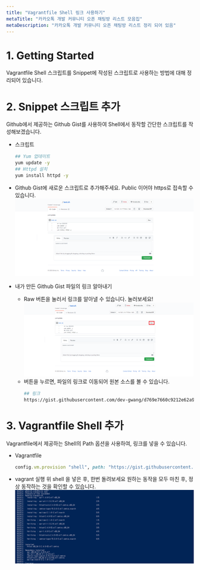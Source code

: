 ```yaml
---
title: "Vagrantfile Shell 링크 사용하기"
metaTitle: "카카오톡 개발 커뮤니티 오픈 채팅방 리스트 모음집"
metaDescription: "카카오톡 개발 커뮤니티 오픈 채팅방 리스트 정리 되어 있음"
---
```

 

# 1. Getting Started
Vagrantfile Shell 스크립트를 Snippet에 작성된 스크립트로 사용하는 방법에 대해 정리되어 있습니다.

# 2. Snippet 스크립트 추가
Github에서 제공하는 Github Gist를 사용하여 Shell에서 동작할 간단한 스크립트를 작성해보겠습니다.

- 스크립트
    ``` bash
    ## Yum 업데이트
    yum update -y
    ## Httpd 설치
    yum install httpd -y
    ```

- Github Gist에 새로운 스크립트로 추가해주세요. Public 이어야 https로 접속할 수 있습니다.
    ![ex_screenshot](./assets//github_gist_1.png)

- 내가 만든 Github Gist 파일의 링크 알아내기
    - Raw 버튼을 눌러서 링크를 알아낼 수 있습니다. 눌러보세요!
    ![ex_screenshot](./assets//github_gist_2.png)
    - 버튼을 누르면, 파일의 링크로 이동되어 원본 소스를 볼 수 있습니다.
        ``` bash
        ## 링크
        https://gist.githubusercontent.com/dev-gwang/d769e7660c9212e62a97911cd214b8d2/raw/f43362189e3e1110c712ea667b370d84b96815e7/test.sh
        ```

# 3. Vagrantfile Shell 추가
Vagrantfile에서 제공하는 Shell의 Path 옵션을 사용하여, 링크를 넣을 수 있습니다.

- Vagrantfile
    ``` ruby
    config.vm.provision "shell", path: "https://gist.githubusercontent.com/dev-gwang/d769e7660c9212e62a97911cd214b8d2/raw/f43362189e3e1110c712ea667b370d84b96815e7/test.sh"
    ```
    
- vagrant 실행
위 shell 을 넣은 후, 한번 돌려보세요 원하는 동작을 모두 마친 후, 정상 동작하는 것을 확인할 수 있습니다.
![ex_screenshot](./assets//github_gist_3.png)

